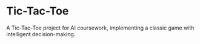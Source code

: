 # Tic-Tac-Toe
A Tic-Tac-Toe project for AI coursework, implementing a classic game with intelligent decision-making.
